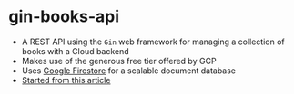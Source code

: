 # gin-books-api

- A REST API using the `Gin` web framework for managing a collection of books with a Cloud backend
- Makes use of the generous free tier offered by GCP
- Uses [Google Firestore](https://cloud.google.com/firestore?hl=en) for a scalable document database
- [Started from this article](https://blog.logrocket.com/rest-api-golang-gin-gorm/)
